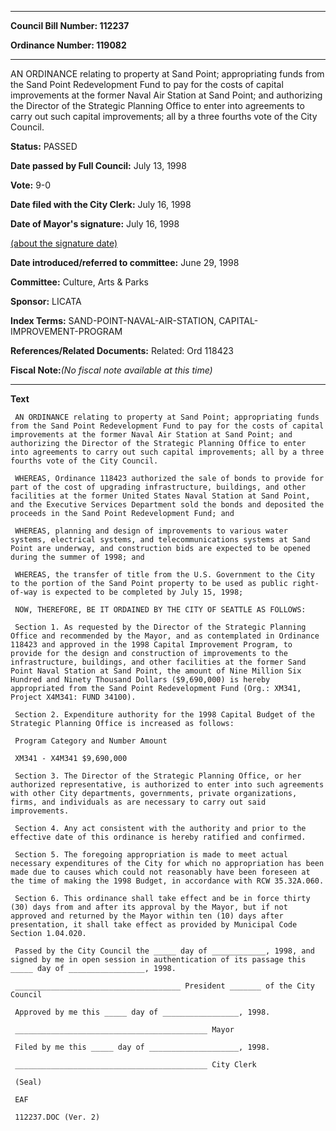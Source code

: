 

********

**Council Bill Number: 112237**
   
**Ordinance Number: 119082**
********

 AN ORDINANCE relating to property at Sand Point; appropriating funds from the Sand Point Redevelopment Fund to pay for the costs of capital improvements at the former Naval Air Station at Sand Point; and authorizing the Director of the Strategic Planning Office to enter into agreements to carry out such capital improvements; all by a three fourths vote of the City Council.

**Status:** PASSED
   
**Date passed by Full Council:** July 13, 1998
   
**Vote:** 9-0
   
**Date filed with the City Clerk:** July 16, 1998
   
**Date of Mayor's signature:** July 16, 1998
   
[(about the signature date)](/~public/approvaldate.htm)
   
   
   
**Date introduced/referred to committee:** June 29, 1998
   
**Committee:** Culture, Arts & Parks
   
**Sponsor:** LICATA
   
   
**Index Terms:** SAND-POINT-NAVAL-AIR-STATION, CAPITAL-IMPROVEMENT-PROGRAM

**References/Related Documents:** Related: Ord 118423

**Fiscal Note:**_(No fiscal note available at this time)_

********

**Text**
   
```
 AN ORDINANCE relating to property at Sand Point; appropriating funds from the Sand Point Redevelopment Fund to pay for the costs of capital improvements at the former Naval Air Station at Sand Point; and authorizing the Director of the Strategic Planning Office to enter into agreements to carry out such capital improvements; all by a three fourths vote of the City Council.

 WHEREAS, Ordinance 118423 authorized the sale of bonds to provide for part of the cost of upgrading infrastructure, buildings, and other facilities at the former United States Naval Station at Sand Point, and the Executive Services Department sold the bonds and deposited the proceeds in the Sand Point Redevelopment Fund; and

 WHEREAS, planning and design of improvements to various water systems, electrical systems, and telecommunications systems at Sand Point are underway, and construction bids are expected to be opened during the summer of 1998; and

 WHEREAS, the transfer of title from the U.S. Government to the City to the portion of the Sand Point property to be used as public right- of-way is expected to be completed by July 15, 1998;

 NOW, THEREFORE, BE IT ORDAINED BY THE CITY OF SEATTLE AS FOLLOWS:

 Section 1. As requested by the Director of the Strategic Planning Office and recommended by the Mayor, and as contemplated in Ordinance 118423 and approved in the 1998 Capital Improvement Program, to provide for the design and construction of improvements to the infrastructure, buildings, and other facilities at the former Sand Point Naval Station at Sand Point, the amount of Nine Million Six Hundred and Ninety Thousand Dollars ($9,690,000) is hereby appropriated from the Sand Point Redevelopment Fund (Org.: XM341, Project X4M341: FUND 34100).

 Section 2. Expenditure authority for the 1998 Capital Budget of the Strategic Planning Office is increased as follows:

 Program Category and Number Amount

 XM341 - X4M341 $9,690,000

 Section 3. The Director of the Strategic Planning Office, or her authorized representative, is authorized to enter into such agreements with other City departments, governments, private organizations, firms, and individuals as are necessary to carry out said improvements.

 Section 4. Any act consistent with the authority and prior to the effective date of this ordinance is hereby ratified and confirmed.

 Section 5. The foregoing appropriation is made to meet actual necessary expenditures of the City for which no appropriation has been made due to causes which could not reasonably have been foreseen at the time of making the 1998 Budget, in accordance with RCW 35.32A.060.

 Section 6. This ordinance shall take effect and be in force thirty (30) days from and after its approval by the Mayor, but if not approved and returned by the Mayor within ten (10) days after presentation, it shall take effect as provided by Municipal Code Section 1.04.020.

 Passed by the City Council the _____ day of ____________, 1998, and signed by me in open session in authentication of its passage this _____ day of _________________, 1998.

 _____________________________________ President _______ of the City Council

 Approved by me this _____ day of _________________, 1998.

 ___________________________________________ Mayor

 Filed by me this _____ day of ____________________, 1998.

 ___________________________________________ City Clerk

 (Seal)

 EAF

 112237.DOC (Ver. 2)

```
